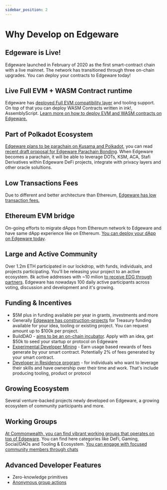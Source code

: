 ```yaml
---
sidebar_position: 2
---
```


# Why Develop on Edgeware

## Edgeware is Live!

Edgeware launched in February of 2020 as the first smart-contract chain with a live mainnet. The network has transitioned through three on-chain upgrades. You can deploy your contracts to Edgeware today!

## Live Full EVM + WASM Contract runtime

Edgeware has [deployed Full EVM compatibility layer](https://github.com/hicommonwealth/evm/blob/master/README.md) and tooling support. On top of that you can deploy WASM Contracts written in ink!, AssemblyScript. [Learn more on how to deploy EVM and WASM contracts on Edgeware.](https://www.edgeware.wiki/development/develop/smart-contracts/)

## Part of Polkadot Ecosystem

[Edgeware plans to be parachain on Kusama and Polkadot](https://blog.edgewa.re/edgeware-2020/), you can read [recent draft proposal for Edgeware Parachain Bonding](https://commonwealth.im/edgeware/proposal/discussion/830-draft-proposal-edgeware-parachain-bonding). When Edgeware becomes a parachain, it will be able to leverage DOTs, KSM, ACA, Stafi Derivatives within Edgeware DeFi projects, integrate with privacy layers and other oracle solultions.

## Low Transactions Fees

Due to different and better architecture than Ethereum, [Edgeware has low transaction fees.](https://github.com/hicommonwealth/edgeware-documentation/blob/master/docs/edgeware-runtime/economics/transaction-fees.md)

## Ethereum EVM bridge

On-going efforts to migrate dApps from Ethereum network to Edgeware and have same dApp experience like on Ethereum. [You can deploy your dApp on Edgeware today](https://www.edgeware.wiki/development/develop/smart-contracts/evm-smart-contracts/).

## Large and Active Community

Over 1.2m ETH participated in our lockdrop, with funds, individuals, and projects participating. You'll be releasing your project to an active ecosystem. 8k active addresses with ~10 milion [to receive EDG through partners](https://www.binance.com/en/blog/376024539711221760/Did-You-Hold-ETH-on-Binance-Congratulations-Youll-Get-Free-Edgeware-Tokens). Edgeware has nowadays 100 daily active participants across voting, discussion and development and it's growing.

## Funding & Incentives

- $5M plus in funding available per year in grants, investments and more
- Generally [Edgeware has construction-projects](https://github.com/edgeware-builders/construction-projects) for Treasury funding available for your idea, tooling or existing project. You can request amount up to $100k per project.
- BuildDAO - [aims to be an on-chain incubator](https://www.notion.so/hicommonwealth/BuilDAO-Incubator-Paper-35d451f814014f9cbff96b6c8ab443a4). Apply with an idea, get $50k to seed your startup or protocol on Edgeware
- [Experimental Developer Mining](https://commonwealth.im/edgeware/proposal/discussion/798-developer-incentive-dev-mining-by-uma) - Earn usage based rewards of fees generate by your smart contract. Potentially 2% of fees generated by your smart contract.
- [Developer in Residence program](https://commonwealth.im/edgeware/proposal/discussion/864-recruiting-developers-in-residence-to-edgeware) - for individuals who want to leverage their skills and have ownership over their time and work. That's include producing tooling, product or protocol

## Growing Ecosystem

Several venture-backed projects newly developed on Edgeware, a growing ecosystem of community participants and more.

## Working Groups

[At Commonwealth, you can find vibrant working groups that operates on top of Edgeware](https://commonwealth.im/edgeware/). You can find here categories like DeFi, Gaming, Social/DAOs and Tooling & Ecosystem. [You can engage with focused community members through chats](https://github.com/edgeware-builders/awesome-edgeware#working-groups---engage-with-focused-community)

## Advanced Developer Features

- Zero-knowledge primitives
- [Anonymous group actions](https://github.com/edgeware-builders/anon)
